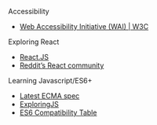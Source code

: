 Accessibility
* [Web Accessibility Initiative (WAI) | W3C](https://www.w3.org/WAI/)

Exploring React
* [React.JS](https://reactjs.org/)
* [Reddit’s React community](https://www.reddit.com/r/reactjs/) 

Learning Javascript/ES6+
* [Latest ECMA spec](https://tc39.github.io/ecma262/) 
* [ExploringJS](http://exploringjs.com/) 
* [ES6 Compatibility Table](https://kangax.github.io/compat-table/es6/) 
